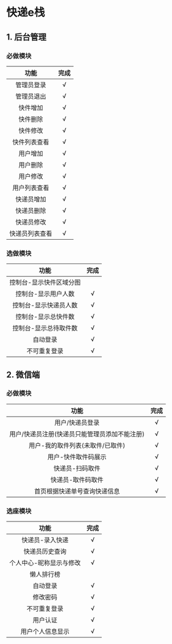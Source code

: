 # 快递e栈

## 1. 后台管理

### 必做模块

|      功能      | 完成 |
| :------------: | :--: |
|   管理员登录   |  √   |
|   管理员退出   |  √   |
|    快件增加    |  √   |
|    快件删除    |  √   |
|    快件修改    |  √   |
|  快件列表查看  |  √   |
|    用户增加    |  √   |
|    用户删除    |  √   |
|    用户修改    |  √   |
|  用户列表查看  |  √   |
|   快递员增加   |  √   |
|   快递员删除   |  √   |
|   快递员修改   |  √   |
| 快递员列表查看 |  √   |

### 选做模块

|          功能           | 完成 |
| :---------------------: | :--: |
| 控制台-显示快件区域分图 |      |
|   控制台-显示用户人数   |  √   |
|  控制台-显示快递员人数  |  √   |
|   控制台-显示总快件数   |  √   |
|  控制台-显示总待取件数  |  √   |
|        自动登录         |  √   |
|      不可重复登录       |  √   |

## 2. 微信端

### 必做模块

|                     功能                      | 完成 |
| :-------------------------------------------: | :--: |
|                用户/快递员登录                |  √   |
| 用户/快递员注册(快递员只能管理员添加不能注册) |  √   |
|       用户-我的取件列表(未取件/已取件)        |  √   |
|              用户-快件取件码展示              |  √   |
|                快递员-扫码取件                |  √   |
|               快递员-取件码取件               |  √   |
|         首页根据快递单号查询快递信息          |  √   |

### 选座模块

|          功能           | 完成 |
| :---------------------: | :--: |
|     快递员-录入快递     |  √   |
|     快递员历史查询      |  √   |
| 个人中心-昵称显示与修改 |  √   |
|       懒人排行榜        |      |
|        自动登录         |  √   |
|        修改密码         |  √   |
|      不可重复登录       |  √   |
|        用户认证         |  √   |
|    用户个人信息显示     |  √   |

